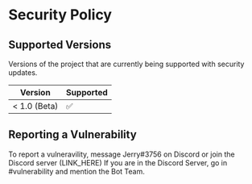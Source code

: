 # Security Policy

## Supported Versions

Versions of the project that are currently being supported with security updates.

| Version      | Supported          |
| ------------ | ------------------ |
| < 1.0 (Beta) | :white_check_mark: |

## Reporting a Vulnerability

To report a vulneravility, message Jerry#3756 on Discord or join the Discord server (LINK_HERE)
If you are in the Discord Server, go in #vulnerability and mention the Bot Team.
